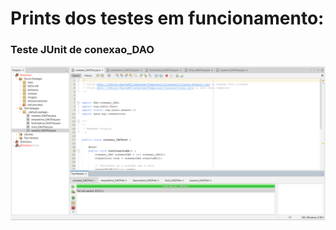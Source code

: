 # Prints dos testes em funcionamento:

### Teste JUnit de conexao_DAO

<img src="Imagens/Captura de tela 2023-11-13 195951.png">